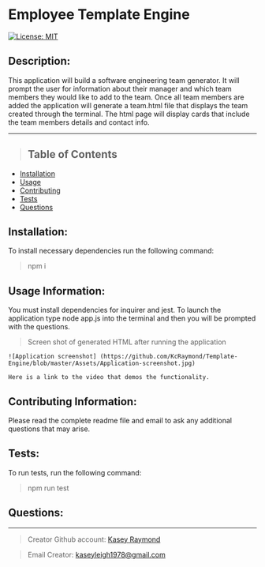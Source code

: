 # Employee Template Engine

[![License: MIT](https://img.shields.io/badge/License-MIT-yellow.svg)](https://opensource.org/licenses/MIT)

## Description:

This application will build a software engineering team generator. It will prompt the user for information about their manager and which team members they would like to add to the team. Once all team members are added the application will generate a team.html file that displays the team created through the terminal. The html page will display cards that include the team members details and contact info.

---

> ## Table of Contents

- [Installation](#installation)
- [Usage](#usage)
- [Contributing](#contributing)
- [Tests](#tests)
- [Questions](#questions)

## Installation:

To install necessary dependencies run the following command:

> npm i

## Usage Information:

You must install dependencies for inquirer and jest. To launch the application type node app.js into the terminal and then you will be prompted with the questions.

> Screen shot of generated HTML after running the application

    ![Application screenshot] (https://github.com/KcRaymond/Template-Engine/blob/master/Assets/Application-screenshot.jpg)

    Here is a link to the video that demos the functionality.

## Contributing Information:

Please read the complete readme file and email to ask any additional questions that may arise.

## Tests:

To run tests, run the following command:

> npm run test

## Questions:

---

> Creator Github account: [Kasey Raymond](https://api.github.com/users/KcRaymond)

> Email Creator: [kaseyleigh1978@gmail.com](mailto:)
